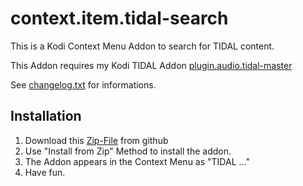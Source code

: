 # context.item.tidal-search

This is a Kodi Context Menu Addon to search for TIDAL content.

This Addon requires my Kodi TIDAL Addon [plugin.audio.tidal-master](https://github.com/arnesongit/python-tidal)

See [changelog.txt](https://github.com/arnesongit/context.item.tidal/blob/search/changelog.txt) for informations.

## Installation

1. Download this [Zip-File](https://github.com/arnesongit/context.item.tidal/archive/search.zip) from github
2. Use "Install from Zip" Method to install the addon.
3. The Addon appears in the Context Menu as "TIDAL ..."
4. Have fun.
